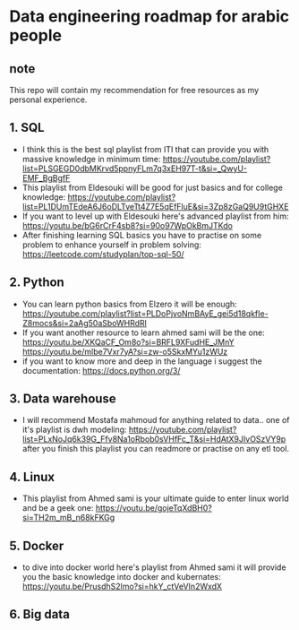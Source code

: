 # Data engineering roadmap for arabic people
## note
This repo will contain my recommendation for free resources as my personal experience.

## 1. SQL
- I think this is the best sql playlist from ITI that can provide you with massive knowledge in minimum time:
  https://youtube.com/playlist?list=PLSGEGD0dbMKrvd5ppnyFLm7q3xEH97T-t&si=_QwyU-EMF_BgBgfF
- This playlist from Eldesouki will be good for just basics and for college knowledge:
   https://youtube.com/playlist?list=PL1DUmTEdeA6J6oDLTveTt4Z7E5qEfFluE&si=3Zp8zGaQ9U9tGHXE
-  If you want to level up with Eldesouki here's advanced playlist from him:
   https://youtu.be/bG6rCrF4sb8?si=90o97WpOkBmJTKdo
- After finishing learning SQL basics you have to practise on some problem to enhance yourself in problem solving:
   https://leetcode.com/studyplan/top-sql-50/
## 2. Python
- You can learn python basics from Elzero it will be enough:
  https://youtube.com/playlist?list=PLDoPjvoNmBAyE_gei5d18qkfIe-Z8mocs&si=2aAg50aSboWHRdRl
- If you want another resource to learn ahmed sami will be the one:
  https://youtu.be/XKQaCF_Om8o?si=BRFL9XFudHE_JMnY
  https://youtu.be/mlbe7Vxr7yA?si=zw-o5SkxMYu1zWUz  
- if you want to know more and deep in the language i suggest the documentation:
  https://docs.python.org/3/
## 3. Data warehouse
- I will recommend Mostafa mahmoud for anything related to data.. one of it's playlist is dwh modeling:
  https://youtube.com/playlist?list=PLxNoJq6k39G_Ffv8Na1oRbob0sVHfFc_T&si=HdAtX9JIvOSzVY9p
  after you finish this playlist you can readmore or practise on any etl tool.
## 4. Linux
- This playlist from Ahmed sami is your ultimate guide to enter linux world and be a geek one:
  https://youtu.be/gojeTqXdBH0?si=TH2m_mB_n68kFKGg
## 5. Docker
- to dive into docker world here's playlist from Ahmed sami it will provide you the basic knowledge into docker and kubernates:
  https://youtu.be/PrusdhS2lmo?si=hkY_ctVeVIn2WxdX
## 6. Big data  
    

